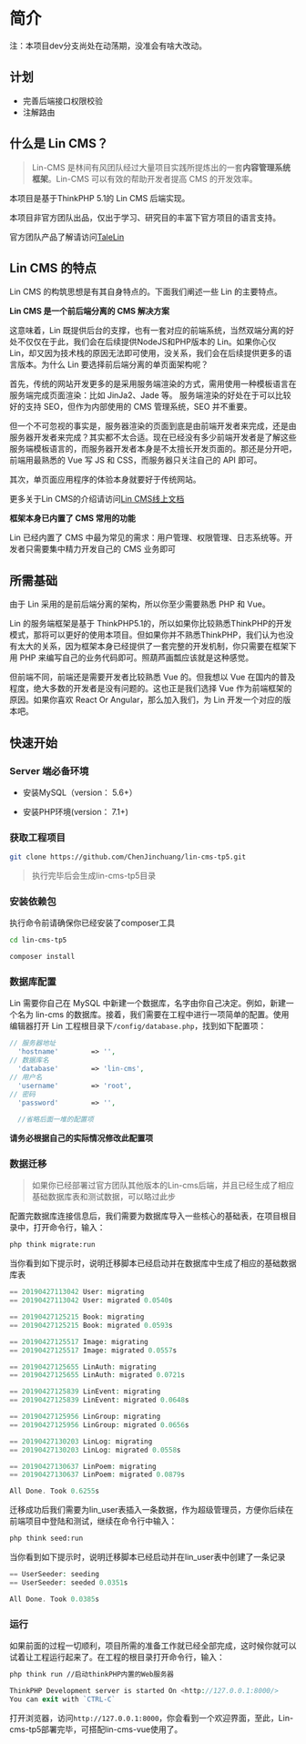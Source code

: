 # 简介

注：本项目dev分支尚处在动荡期，没准会有啥大改动。

## 计划

* 完善后端接口权限校验
* 注解路由

## 什么是 Lin CMS？

> Lin-CMS 是林间有风团队经过大量项目实践所提炼出的一套**内容管理系统框架**。Lin-CMS 可以有效的帮助开发者提高 CMS 的开发效率。

本项目是基于ThinkPHP 5.1的 Lin CMS 后端实现。

本项目非官方团队出品，仅出于学习、研究目的丰富下官方项目的语言支持。

官方团队产品了解请访问[TaleLin](https://github.com/TaleLin)

## Lin CMS 的特点

Lin CMS 的构筑思想是有其自身特点的。下面我们阐述一些 Lin 的主要特点。

**Lin CMS 是一个前后端分离的 CMS 解决方案**

这意味着，Lin 既提供后台的支撑，也有一套对应的前端系统，当然双端分离的好处不仅仅在于此，我们会在后续提供NodeJS和PHP版本的 Lin。如果你心仪 Lin，却又因为技术栈的原因无法即可使用，没关系，我们会在后续提供更多的语言版本。为什么 Lin 要选择前后端分离的单页面架构呢？

首先，传统的网站开发更多的是采用服务端渲染的方式，需用使用一种模板语言在服务端完成页面渲染：比如 JinJa2、Jade 等。 服务端渲染的好处在于可以比较好的支持 SEO，但作为内部使用的 CMS 管理系统，SEO 并不重要。

但一个不可忽视的事实是，服务器渲染的页面到底是由前端开发者来完成，还是由服务器开发者来完成？其实都不太合适。现在已经没有多少前端开发者是了解这些服务端模板语言的，而服务器开发者本身是不太擅长开发页面的。那还是分开吧，前端用最熟悉的 Vue 写 JS 和 CSS，而服务器只关注自己的 API 即可。

其次，单页面应用程序的体验本身就要好于传统网站。

更多关于Lin CMS的介绍请访问[Lin CMS线上文档](http://doc.cms.7yue.pro/)

**框架本身已内置了 CMS 常用的功能**

Lin 已经内置了 CMS 中最为常见的需求：用户管理、权限管理、日志系统等。开发者只需要集中精力开发自己的 CMS 业务即可

## 所需基础

由于 Lin 采用的是前后端分离的架构，所以你至少需要熟悉 PHP 和 Vue。

Lin 的服务端框架是基于 ThinkPHP5.1的，所以如果你比较熟悉ThinkPHP的开发模式，那将可以更好的使用本项目。但如果你并不熟悉ThinkPHP，我们认为也没有太大的关系，因为框架本身已经提供了一套完整的开发机制，你只需要在框架下用 PHP 来编写自己的业务代码即可。照葫芦画瓢应该就是这种感觉。

但前端不同，前端还是需要开发者比较熟悉 Vue 的。但我想以 Vue 在国内的普及程度，绝大多数的开发者是没有问题的。这也正是我们选择 Vue 作为前端框架的原因。如果你喜欢 React Or Angular，那么加入我们，为 Lin 开发一个对应的版本吧。

## 快速开始

### Server 端必备环境

* 安装MySQL（version： 5.6+）

* 安装PHP环境(version： 7.1+)

### 获取工程项目

```bash
git clone https://github.com/ChenJinchuang/lin-cms-tp5.git
```

> 执行完毕后会生成lin-cms-tp5目录

### 安装依赖包

执行命令前请确保你已经安装了composer工具

```bash
cd lin-cms-tp5

composer install
```

### 数据库配置

Lin 需要你自己在 MySQL 中新建一个数据库，名字由你自己决定。例如，新建一个名为 lin-cms 的数据库。接着，我们需要在工程中进行一项简单的配置。使用编辑器打开 Lin 工程根目录下``/config/database.php``，找到如下配置项：

```php
// 服务器地址
  'hostname'        => '',
// 数据库名
  'database'        => 'lin-cms',
// 用户名
  'username'        => 'root',
// 密码
  'password'        => '',
  
  //省略后面一堆的配置项
```

**请务必根据自己的实际情况修改此配置项**

### 数据迁移

> 如果你已经部署过官方团队其他版本的Lin-cms后端，并且已经生成了相应基础数据库表和测试数据，可以略过此步

配置完数据库连接信息后，我们需要为数据库导入一些核心的基础表，在项目根目录中，打开命令行，输入：

```bash
php think migrate:run
```

当你看到如下提示时，说明迁移脚本已经启动并在数据库中生成了相应的基础数据库表

```php
== 20190427113042 User: migrating
== 20190427113042 User: migrated 0.0540s

== 20190427125215 Book: migrating
== 20190427125215 Book: migrated 0.0593s

== 20190427125517 Image: migrating
== 20190427125517 Image: migrated 0.0557s

== 20190427125655 LinAuth: migrating
== 20190427125655 LinAuth: migrated 0.0721s

== 20190427125839 LinEvent: migrating
== 20190427125839 LinEvent: migrated 0.0648s

== 20190427125956 LinGroup: migrating
== 20190427125956 LinGroup: migrated 0.0656s

== 20190427130203 LinLog: migrating
== 20190427130203 LinLog: migrated 0.0558s

== 20190427130637 LinPoem: migrating
== 20190427130637 LinPoem: migrated 0.0879s

All Done. Took 0.6255s
```

迁移成功后我们需要为lin_user表插入一条数据，作为超级管理员，方便你后续在前端项目中登陆和测试，继续在命令行中输入：
```bash
php think seed:run
```
当你看到如下提示时，说明迁移脚本已经启动并在lin_user表中创建了一条记录

```php
== UserSeeder: seeding
== UserSeeder: seeded 0.0351s

All Done. Took 0.0385s
```

### 运行

如果前面的过程一切顺利，项目所需的准备工作就已经全部完成，这时候你就可以试着让工程运行起来了。在工程的根目录打开命令行，输入：
```bash
php think run //启动thinkPHP内置的Web服务器
```
```php
ThinkPHP Development server is started On <http://127.0.0.1:8000/>
You can exit with `CTRL-C`
```

打开浏览器，访问``http://127.0.0.1:8000``，你会看到一个欢迎界面，至此，Lin-cms-tp5部署完毕，可搭配lin-cms-vue使用了。



